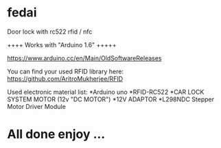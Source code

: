 # fedai

Door lock with rc522 rfid / nfc


++++ Works with "Arduino 1.6" +++++

https://www.arduino.cc/en/Main/OldSoftwareReleases




You can find your used RFID library here: https://github.com/AritroMukherjee/RFID


Used electronic material list:
*Arduino uno
*RFID-RC522
*CAR LOCK SYSTEM MOTOR (12v "DC MOTOR")
*12V ADAPTOR
*L298NDC Stepper Motor Driver Module 


# All done enjoy ...
